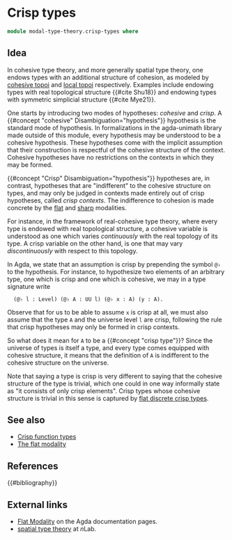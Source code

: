 # Crisp types

```agda
module modal-type-theory.crisp-types where
```

## Idea

In cohesive type theory, and more generally spatial type theory, one endows
types with an additional structure of cohesion, as modeled by
[cohesive topoi](https://ncatlab.org/nlab/show/cohesive+topos) and
[local topoi](https://ncatlab.org/nlab/show/local+geometric+morphism#LocalTopos)
respectively. Examples include endowing types with real topological structure
{{#cite Shu18}} and endowing types with symmetric simplicial structure
{{#cite Mye21}}.

One starts by introducing two modes of hypotheses: _cohesive_ and _crisp_. A
{{#concept "cohesive" Disambiguation="hypothesis"}} hypothesis is the standard
mode of hypothesis. In formalizations in the agda-unimath library made outside
of this module, every hypothesis may be understood to be a cohesive hypothesis.
These hypotheses come with the implicit assumption that their construction is
respectful of the cohesive structure of the context. Cohesive hypotheses have no
restrictions on the contexts in which they may be formed.

{{#concept "Crisp" Disambiguation="hypothesis"}} hypotheses are, in contrast,
hypotheses that are "indifferent" to the cohesive structure on types, and may
only be judged in contexts made entirely out of crisp hypotheses, called _crisp
contexts_. The indifference to cohesion is made concrete by the
[flat](modal-type-theory.flat-modality.md) and
[sharp](modal-type-theory.sharp-modality.md) modalities.

For instance, in the framework of real-cohesive type theory, where every type is
endowed with real topological structure, a cohesive variable is understood as
one which varies _continuously_ with the real topology of its type. A crisp
variable on the other hand, is one that may vary _discontinuously_ with respect
to this topology.

In Agda, we state that an assumption is crisp by prepending the symbol `@♭` to
the hypothesis. For instance, to hypothesize two elements of an arbitrary type,
one which is crisp and one which is cohesive, we may in a type signature write

```text
  (@♭ l : Level) (@♭ A : UU l) (@♭ x : A) (y : A).
```

Observe that for us to be able to assume `x` is crisp at all, we must also
assume that the type `A` and the universe level `l` are crisp, following the
rule that crisp hypotheses may only be formed in crisp contexts.

So what does it mean for `A` to be a {{#concept "crisp type"}}? Since the
universe of types is itself a type, and every type comes equipped with cohesive
structure, it means that the definition of `A` is indifferent to the cohesive
structure on the universe.

Note that saying a type is crisp is very different to saying that the cohesive
structure of the type is trivial, which one could in one way informally state as
"it consists of only crisp elements". Crisp types whose cohesive structure is
trivial in this sense is captured by
[flat discrete crisp types](modal-type-theory.flat-discrete-crisp-types.md).

## See also

- [Crisp function types](modal-type-theory.crisp-function-types.md)
- [The flat modality](modal-type-theory.flat-modality.md)

## References

{{#bibliography}}

## External links

- [Flat Modality](https://agda.readthedocs.io/en/latest/language/flat.html) on
  the Agda documentation pages.
- [spatial type theory](https://ncatlab.org/nlab/show/spatial+type+theory) at
  $n$Lab.
